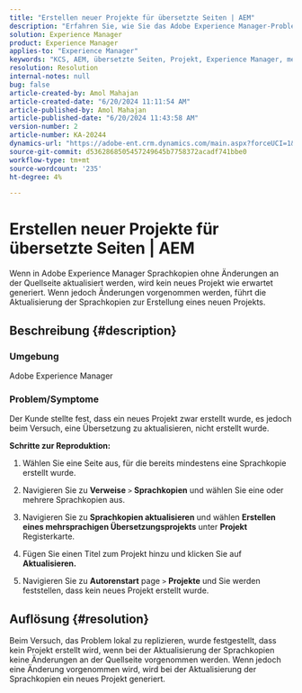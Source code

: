 ```yaml
---
title: "Erstellen neuer Projekte für übersetzte Seiten | AEM"
description: "Erfahren Sie, wie Sie das Adobe Experience Manager-Problem beheben können, bei dem beim Aktualisieren der Sprachkopien kein neues Projekt erstellt wird."
solution: Experience Manager
product: Experience Manager
applies-to: "Experience Manager"
keywords: "KCS, AEM, übersetzte Seiten, Projekt, Experience Manager, mehrsprachig, Verweise, Sprachkopien"
resolution: Resolution
internal-notes: null
bug: false
article-created-by: Amol Mahajan
article-created-date: "6/20/2024 11:11:54 AM"
article-published-by: Amol Mahajan
article-published-date: "6/20/2024 11:43:58 AM"
version-number: 2
article-number: KA-20244
dynamics-url: "https://adobe-ent.crm.dynamics.com/main.aspx?forceUCI=1&pagetype=entityrecord&etn=knowledgearticle&id=f9ced0e5-f52e-ef11-840a-000d3a3764e0"
source-git-commit: d5362868505457249645b7758372acadf741bbe0
workflow-type: tm+mt
source-wordcount: '235'
ht-degree: 4%

---
```


# Erstellen neuer Projekte für übersetzte Seiten | AEM


Wenn in Adobe Experience Manager Sprachkopien ohne Änderungen an der Quellseite aktualisiert werden, wird kein neues Projekt wie erwartet generiert. Wenn jedoch Änderungen vorgenommen werden, führt die Aktualisierung der Sprachkopien zur Erstellung eines neuen Projekts.

## Beschreibung {#description}


### <b>Umgebung</b>

Adobe Experience Manager



### <b>Problem/Symptome</b>

Der Kunde stellte fest, dass ein neues Projekt zwar erstellt wurde, es jedoch beim Versuch, eine Übersetzung zu aktualisieren, nicht erstellt wurde.

<b>Schritte zur Reproduktion:</b>

1. Wählen Sie eine Seite aus, für die bereits mindestens eine Sprachkopie erstellt wurde.


2. Navigieren Sie zu <b>Verweise</b> `>`  <b>Sprachkopien</b> und wählen Sie eine oder mehrere Sprachkopien aus.


3. Navigieren Sie zu <b>Sprachkopien aktualisieren</b> und wählen <b>Erstellen eines mehrsprachigen Übersetzungsprojekts</b> unter <b>Projekt</b> Registerkarte.


4. Fügen Sie einen Titel zum Projekt hinzu und klicken Sie auf <b>Aktualisieren.</b>


5. Navigieren Sie zu <b>Autorenstart</b> page `>`  <b>Projekte</b> und Sie werden feststellen, dass kein neues Projekt erstellt wurde.



## Auflösung {#resolution}


Beim Versuch, das Problem lokal zu replizieren, wurde festgestellt, dass kein Projekt erstellt wird, wenn bei der Aktualisierung der Sprachkopien keine Änderungen an der Quellseite vorgenommen werden. Wenn jedoch eine Änderung vorgenommen wird, wird bei der Aktualisierung der Sprachkopien ein neues Projekt generiert.
